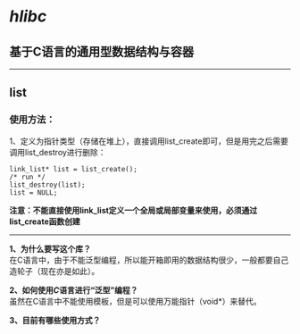 # ***hlibc***
## 基于C语言的通用型数据结构与容器

---

## **list**
### 使用方法：
1、定义为指针类型（存储在堆上），直接调用list_create即可，但是用完之后需要调用list_destroy进行删除：
```
link_list* list = list_create();
/* run */
list_destroy(list);
list = NULL;
```
**注意：不能直接使用link_list定义一个全局或局部变量来使用，必须通过list_create函数创建**

---

**1、为什么要写这个库？**<br>
在C语言中，由于不能泛型编程，所以能开箱即用的数据结构很少，一般都要自己造轮子（现在亦是如此）。

**2、如何使用*C*语言进行“泛型”编程？**<br>
虽然在C语言中不能使用模板，但是可以使用万能指针（void*）来替代。

**3、目前有哪些使用方式？**
